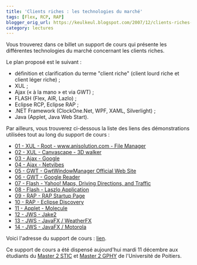 ```yaml
---
title: 'Clients riches : les technologies du marché'
tags: [Flex, RCP, RAP]
blogger_orig_url: https://keulkeul.blogspot.com/2007/12/clients-riches-les-technologies-du.html
category: lectures
---
```


Vous trouverez dans ce billet un support de cours qui présente les différentes technologies du marché concernant les clients riches.

Le plan proposé est le suivant :

* définition et clarification du terme "client riche" (client lourd riche et client léger riche) ;
* XUL ;
* Ajax (« à la mano » et via GWT) ;
* FLASH (Flex, AIR, Lazlo) ;
* Eclipse RCP, Eclipse RAP ;
* .NET Framework (ClockOne.Net, WPF, XAML, Silverlight) ;
* Java (Applet, Java Web Start).

Par ailleurs, vous trouverez ci-dessous la liste des liens des démonstrations utilisées tout au long du support de cours :

* [01 - XUL - Root - www.anisolution.com - File Manager](http://www.anisolution.com/members/%7Emonkeya/misc/fm/filemanager.jar%21/filemanager.xul)
* [02 - XUL - Canvascape - 3D walker](http://www.abrahamjoffe.com.au/ben/canvascape/)
* [03 - Ajax - Google](http://www.blogger.com/03%20-%20Ajax%20-%20Google)
* [04 - Ajax - Netvibes](http://www.netvibes.com/)
* [05 - GWT - GwtWindowManager Official Web Site](http://www.gwtwindowmanager.org/)
* [06 - GWT - Google Reader](http://www.google.com/reader/view/#overview-page)
* [07 - Flash - Yahoo! Maps, Driving Directions, and Traffic](http://www.blogger.com/07%20-%20Flash%20-%20Yahoo%21%20Maps,%20Driving%20Directions,%20and%20Traffic)
* [08 - Flash - Laszlo Application](http://www.laszlosystems.com/lps/sample-apps/amazon/amazon2.lzx?lzt=html)
* [09 - RAP - RAP Startup Page](http://rap.eclipse.org/maildemo/rap?startup=maildemo&restart=31003522)
* [10 - RAP - Eclipse Discovery](http://eclipsediscovery.yoxos.com/discovery/rap)
* [11 - Applet - Molecule](http://java.sun.com/applets/jdk/1.4/demo/applets/MoleculeViewer/example1.html)
* [12 - JWS - Jake2](http://www.bytonic.de/downloads/jake2_jogl11.jnlp)
* [13 - JWS - JavaFX / WeatherFX](http://download.java.net/general/openjfx/demos/weatherfx.jnlp)
* [14 - JWS - JavaFX / Motorola](http://download.java.net/general/openjfx/demos/studiomoto.jnlp)

Voici l'adresse du support de cours : [lien](/divers/rich-clients).

Ce support de cours a été dispensé aujourd'hui mardi 11 décembre aux étudiants du [Master 2 STIC](http://sfa.univ-poitiers.fr/informatique/formations/master-informatique/master-informatique/) et [Master 2 GPHY](http://lobio.campus.univ-poitiers.fr/) de l'Université de Poitiers.